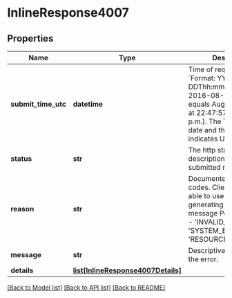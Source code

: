 # InlineResponse4007

## Properties
Name | Type | Description | Notes
------------ | ------------- | ------------- | -------------
**submit_time_utc** | **datetime** | Time of request in UTC. &#x60;Format: YYYY-MM-DDThh:mm:ssZ&#x60;  Example 2016-08-11T22:47:57Z equals August 11, 2016, at 22:47:57 (10:47:57 p.m.). The T separates the date and the time. The Z indicates UTC.  | [optional] 
**status** | **str** | The http status description of the submitted request. | [optional] 
**reason** | **str** | Documented reason codes. Client should be able to use the key for generating their own error message Possible Values:   - &#39;INVALID_DATA&#39;   - &#39;SYSTEM_ERROR&#39;   - &#39;RESOURCE_NOT_FOUND&#39;  | [optional] 
**message** | **str** | Descriptive message for the error. | [optional] 
**details** | [**list[InlineResponse4007Details]**](InlineResponse4007Details.md) |  | [optional] 

[[Back to Model list]](../README.md#documentation-for-models) [[Back to API list]](../README.md#documentation-for-api-endpoints) [[Back to README]](../README.md)


